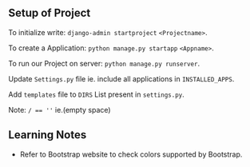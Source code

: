 ## Setup of Project
To initialize write: `django-admin startproject` `<Projectname>`.

To create a Application: `python manage.py startapp` `<Appname>`.

To run our Project on server: `python manage.py runserver`.

Update `Settings.py` file ie. include all applications in `INSTALLED_APPS`.

Add `templates` file to `DIRS` List present in `settings.py`.

Note: `/ == ''`  ie.(empty space)

## Learning Notes
- Refer to Bootstrap website to check colors supported by Bootstrap.